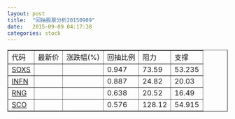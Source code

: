 ```yaml
---
layout: post
title:  "回抽股票分析20150909"
date:   2015-09-09 04:17:38
categories: stock
---
```

<script type="text/javascript">
var stockList = []
stockList.push('gb_soxs');
stockList.push('gb_infn');
stockList.push('gb_rng');
stockList.push('gb_sco');
</script>
<table border="1">
 <tr>
 <td>代码</td>
 <td>最新价</td>
 <td>涨跌幅(%)</td>
 <td>回抽比例</td>
 <td>阻力</td>
 <td>支撑</td>
</tr>
  <tr id="soxs">
  <td><a href="http://stock.finance.sina.com.cn/usstock/quotes/SOXS.html" target="_blank">SOXS</a></td><td></td><td></td><td>0.947</td><td>73.59</td><td>53.235</td></tr>
  <tr id="infn">
  <td><a href="http://stock.finance.sina.com.cn/usstock/quotes/INFN.html" target="_blank">INFN</a></td><td></td><td></td><td>0.887</td><td>24.82</td><td>20.03</td></tr>
  <tr id="rng">
  <td><a href="http://stock.finance.sina.com.cn/usstock/quotes/RNG.html" target="_blank">RNG</a></td><td></td><td></td><td>0.638</td><td>20.52</td><td>16.49</td></tr>
  <tr id="sco">
  <td><a href="http://stock.finance.sina.com.cn/usstock/quotes/SCO.html" target="_blank">SCO</a></td><td></td><td></td><td>0.576</td><td>128.12</td><td>54.915</td></tr>
</table>
